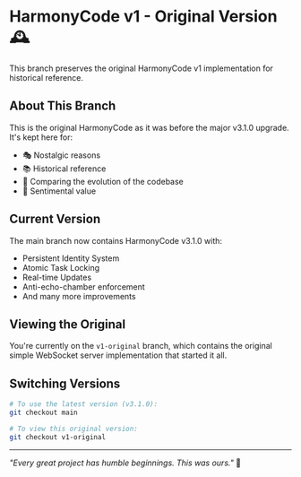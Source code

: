 # HarmonyCode v1 - Original Version 🕰️

This branch preserves the original HarmonyCode v1 implementation for historical reference.

## About This Branch

This is the original HarmonyCode as it was before the major v3.1.0 upgrade. It's kept here for:
- 🎭 Nostalgic reasons
- 📚 Historical reference
- 🔬 Comparing the evolution of the codebase
- 💝 Sentimental value

## Current Version

The main branch now contains HarmonyCode v3.1.0 with:
- Persistent Identity System
- Atomic Task Locking
- Real-time Updates
- Anti-echo-chamber enforcement
- And many more improvements

## Viewing the Original

You're currently on the `v1-original` branch, which contains the original simple WebSocket server implementation that started it all.

## Switching Versions

```bash
# To use the latest version (v3.1.0):
git checkout main

# To view this original version:
git checkout v1-original
```

---

*"Every great project has humble beginnings. This was ours."* 🌱